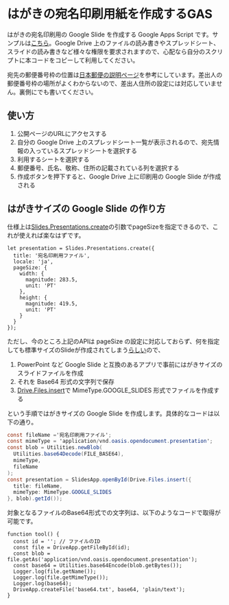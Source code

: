 # はがきの宛名印刷用紙を作成するGAS
はがきの宛名印刷用の Google Slide を作成する Google Apps Script です。サンプルは[こちら](https://script.google.com/macros/s/AKfycbx-pa5AcF4_MW_a2W5K9HWNHHgRiiWgL8vEu-skAlQi25T6a4jSvywrVOIruqw_h5bP/exec)。Google Drive 上のファイルの読み書きやスプレッドシート、スライドの読み書きなど様々な権限を要求されますので、心配なら自分のスクリプトに本コードをコピーして利用してください。

宛先の郵便番号枠の位置は[日本郵便の説明ページ](https://www.post.japanpost.jp/zipcode/zipmanual/p05.html)を参考にしています。差出人の郵便番号枠の場所がよくわからないので、差出人住所の設定には対応していません。裏側にでも書いてください。
## 使い方
1. 公開ページのURLにアクセスする
2. 自分の Google Drive 上のスプレッドシート一覧が表示されるので、宛先情報の入っているスプレッドシートを選択する
3. 利用するシートを選択する
4. 郵便番号、氏名、敬称、住所の記載されている列を選択する
5. 作成ボタンを押下すると、Google Drive 上に印刷用の Google Slide が作成される

## はがきサイズの Google Slide の作り方
仕様上は[Slides.Presentations.create](https://developers.google.com/slides/api/samples/presentation#create_a_new_presentation)の引数でpageSizeを指定できるので、これが使えれば楽なはずです。
```javascript:sample
let presentation = Slides.Presentations.create({
  title: '宛名印刷用ファイル',
  locale: 'ja',
  pageSize: {
    width: {
      magnitude: 283.5,
      unit: 'PT'
    },
    height: {
      magnitude: 419.5,
      unit: 'PT'
    }
  }
});
```
ただし、今のところ上記のAPIは pageSize の設定に対応しておらず、何を指定しても標準サイズのSlideが作成されてしまう[らしい](https://issuetracker.google.com/issues/119321089)ので、

1. PowerPoint など Google Slide と互換のあるアプリで事前にはがきサイズのスライドファイルを作成
2. それを Base64 形式の文字列で保存
3. [Drive.Files.insert](https://developers.google.com/drive/api/v2/reference/files/insert)で MimeType.GOOGLE_SLIDES 形式でファイルを作成する

という手順ではがきサイズの Google Slide を作成します。具体的なコードは以下の通り。
```javascript:コード.gs
const fileName ='宛名印刷用ファイル';
const mimeType = 'application/vnd.oasis.opendocument.presentation';
const blob = Utilities.newBlob(
  Utilities.base64Decode(FILE_BASE64),
  mimeType,
  fileName
);
const presentation = SlidesApp.openById(Drive.Files.insert({
  title: fileName,
  mimeType: MimeType.GOOGLE_SLIDES
}, blob).getId());
```
対象となるファイルのBase64形式での文字列は、以下のようなコードで取得が可能です。
```javascript:sample
function tool() {
  const id = ''; // ファイルのID
  const file = DriveApp.getFileById(id);
  const blob = file.getAs('application/vnd.oasis.opendocument.presentation');
  const base64 = Utilities.base64Encode(blob.getBytes());
  Logger.log(file.getName());
  Logger.log(file.getMimeType());
  Logger.log(base64);
  DriveApp.createFile('base64.txt', base64, 'plain/text');
}
```
